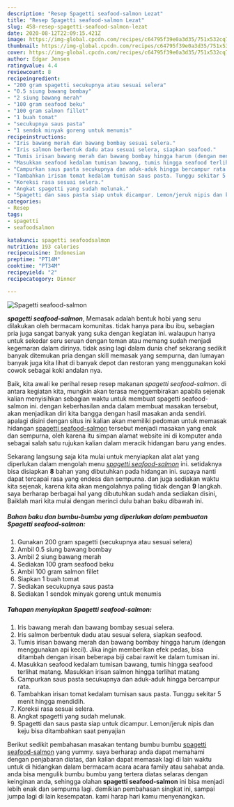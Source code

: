```yaml
---
description: "Resep Spagetti seafood-salmon Lezat"
title: "Resep Spagetti seafood-salmon Lezat"
slug: 458-resep-spagetti-seafood-salmon-lezat
date: 2020-08-12T22:09:15.421Z
image: https://img-global.cpcdn.com/recipes/c64795f39e0a3d35/751x532cq70/spagetti-seafood-salmon-foto-resep-utama.jpg
thumbnail: https://img-global.cpcdn.com/recipes/c64795f39e0a3d35/751x532cq70/spagetti-seafood-salmon-foto-resep-utama.jpg
cover: https://img-global.cpcdn.com/recipes/c64795f39e0a3d35/751x532cq70/spagetti-seafood-salmon-foto-resep-utama.jpg
author: Edgar Jensen
ratingvalue: 4.4
reviewcount: 8
recipeingredient:
- "200 gram spagetti secukupnya atau sesuai selera"
- "0.5 siung bawang bombay"
- "2 siung bawang merah"
- "100 gram seafood beku"
- "100 gram salmon fillet"
- "1 buah tomat"
- "secukupnya saus pasta"
- "1 sendok minyak goreng untuk menumis"
recipeinstructions:
- "Iris bawang merah dan bawang bombay sesuai selera."
- "Iris salmon berbentuk dadu atau sesuai selera, siapkan seafood."
- "Tumis irisan bawang merah dan bawang bombay hingga harum (dengan menggunakan api kecil). Jika ingin memberikan efek pedas, bisa ditambah dengan irisan beberapa biji cabai rawit ke dalam tumisan ini."
- "Masukkan seafood kedalam tumisan bawang, tumis hingga seafood terlihat matang. Masukkan irisan salmon hingga terlihat matang"
- "Campurkan saus pasta secukupnya dan aduk-aduk hingga bercampur rata."
- "Tambahkan irisan tomat kedalam tumisan saus pasta. Tunggu sekitar 5 menit hingga mendidih."
- "Koreksi rasa sesuai selera."
- "Angkat spagetti yang sudah melunak."
- "Spagetti dan saus pasta siap untuk dicampur. Lemon/jeruk nipis dan keju bisa ditambahkan saat penyajian"
categories:
- Resep
tags:
- spagetti
- seafoodsalmon

katakunci: spagetti seafoodsalmon 
nutrition: 193 calories
recipecuisine: Indonesian
preptime: "PT14M"
cooktime: "PT34M"
recipeyield: "2"
recipecategory: Dinner

---
```



![Spagetti seafood-salmon](https://img-global.cpcdn.com/recipes/c64795f39e0a3d35/751x532cq70/spagetti-seafood-salmon-foto-resep-utama.jpg)

<b><i>spagetti seafood-salmon</i></b>, Memasak adalah bentuk hobi yang seru dilakukan oleh bermacam komunitas. tidak hanya para ibu ibu, sebagian pria juga sangat banyak yang suka dengan kegiatan ini. walaupun hanya untuk sekedar seru seruan dengan teman atau memang sudah menjadi kegemaran dalam dirinya. tidak asing lagi dalam dunia chef sekarang sedikit banyak ditemukan pria dengan skill memasak yang sempurna, dan lumayan banyak juga kita lihat di banyak depot dan restoran yang menggunakan koki cowok sebagai koki andalan nya.



Baik, kita awali ke perihal resep resep makanan <i>spagetti seafood-salmon</i>. di antara kegiatan kita, mungkin akan terasa menggembirakan apabila sejenak kalian menyisihkan sebagian waktu untuk membuat spagetti seafood-salmon ini. dengan keberhasilan anda dalam membuat masakan tersebut, akan menjadikan diri kita bangga dengan hasil masakan anda sendiri. apalagi disini dengan situs ini kalian akan memiliki pedoman untuk memasak hidangan <u>spagetti seafood-salmon</u> tersebut menjadi masakan yang enak dan sempurna, oleh karena itu simpan alamat website ini di komputer anda sebagai salah satu rujukan kalian dalam meracik hidangan baru yang endes.


Sekarang langsung saja kita mulai untuk menyiapkan alat alat yang diperlukan dalam mengolah menu <u><i>spagetti seafood-salmon</i></u> ini. setidaknya bisa disiapkan <b>8</b> bahan yang dibutuhkan pada hidangan ini. supaya nanti dapat tercapai rasa yang endess dan sempurna. dan juga sediakan waktu kita sejenak, karena kita akan mengolahnya paling tidak dengan <b>9</b> langkah. saya berharap berbagai hal yang dibutuhkan sudah anda sediakan disini, Baiklah mari kita mulai dengan merinci dulu bahan baku dibawah ini.

<!--inarticleads1-->

##### Bahan baku dan bumbu-bumbu yang diperlukan dalam pembuatan Spagetti seafood-salmon:

1. Gunakan 200 gram spagetti (secukupnya atau sesuai selera)
1. Ambil 0.5 siung bawang bombay
1. Ambil 2 siung bawang merah
1. Sediakan 100 gram seafood beku
1. Ambil 100 gram salmon fillet
1. Siapkan 1 buah tomat
1. Sediakan secukupnya saus pasta
1. Sediakan 1 sendok minyak goreng untuk menumis




<!--inarticleads2-->

##### Tahapan menyiapkan Spagetti seafood-salmon:

1. Iris bawang merah dan bawang bombay sesuai selera.
1. Iris salmon berbentuk dadu atau sesuai selera, siapkan seafood.
1. Tumis irisan bawang merah dan bawang bombay hingga harum (dengan menggunakan api kecil). Jika ingin memberikan efek pedas, bisa ditambah dengan irisan beberapa biji cabai rawit ke dalam tumisan ini.
1. Masukkan seafood kedalam tumisan bawang, tumis hingga seafood terlihat matang. Masukkan irisan salmon hingga terlihat matang
1. Campurkan saus pasta secukupnya dan aduk-aduk hingga bercampur rata.
1. Tambahkan irisan tomat kedalam tumisan saus pasta. Tunggu sekitar 5 menit hingga mendidih.
1. Koreksi rasa sesuai selera.
1. Angkat spagetti yang sudah melunak.
1. Spagetti dan saus pasta siap untuk dicampur. Lemon/jeruk nipis dan keju bisa ditambahkan saat penyajian




Berikut sedikit pembahasan masakan tentang bumbu bumbu <u>spagetti seafood-salmon</u> yang yummy. saya berharap anda dapat memahami dengan penjabaran diatas, dan kalian dapat memasak lagi di lain waktu untuk di hidangkan dalam bermacam acara acara family atau sahabat anda. anda bisa mengulik bumbu bumbu yang tertera diatas selaras dengan keinginan anda, sehingga olahan <b>spagetti seafood-salmon</b> ini bisa menjadi lebih enak dan sempurna lagi. demikian pembahasan singkat ini, sampai jumpa lagi di lain kesempatan. kami harap hari kamu menyenangkan.
